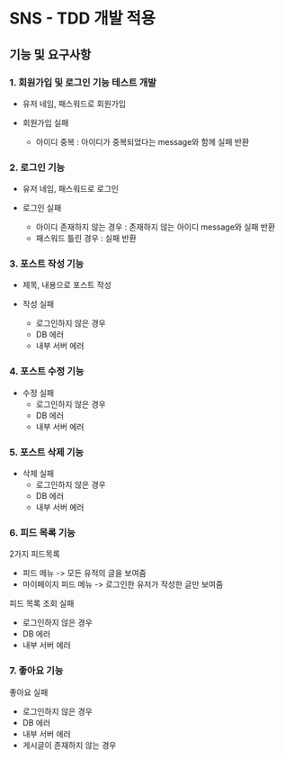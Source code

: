 # SNS - TDD 개발 적용

## 기능 및 요구사항

### 1. 회원가입 및 로그인 기능 테스트 개발

- 유저 네임, 패스워드로 회원가입

- 회원가입 실패
  - 아이디 중복 : 아이디가 중복되었다는 message와 함께 실패 반환

### 2. 로그인 기능

- 유저 네임, 패스워드로 로그인

- 로그인 실패
  - 아이디 존재하지 않는 경우 : 존재하지 않는 아이디 message와 실패 반환
  - 패스워드 틀린 경우 : 실패 반환


### 3. 포스트 작성 기능

- 제목, 내용으로 포스트 작성

- 작성 실패
  - 로그인하지 않은 경우
  - DB 에러
  - 내부 서버 에러

### 4. 포스트 수정 기능

- 수정 실패
  - 로그인하지 않은 경우
  - DB 에러
  - 내부 서버 에러

### 5. 포스트 삭제 기능

- 삭제 실패
  - 로그인하지 않은 경우
  - DB 에러
  - 내부 서버 에러

### 6. 피드 목록 기능

2가지 피드목록
- 피드 메뉴 -> 모든 유적의 글을 보여줌
- 마이페이지 피드 메뉴 -> 로그인한 유저가 작성한 글만 보여줌

피드 목록 조회 실패
  - 로그인하지 않은 경우
  - DB 에러
  - 내부 서버 에러

### 7. 좋아요 기능

좋아요 실패
- 로그인하지 않은 경우
- DB 에러
- 내부 서버 에러
- 게시글이 존재하지 않는 경우